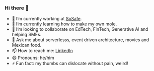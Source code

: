 ### Hi there 👋

- 🔭 I’m currently working at [SoSafe](https://sosafe-awareness.com/).
- 🌱 I’m currently learning how to make my own mole.
- 👯 I’m looking to collaborate on EdTech, FinTech, Generative AI and helping SMEs.
- 💬 Ask me about serverlesss, event driven architecture, movies and Mexican food.
- 📫 How to reach me: [LinkedIn](https://www.linkedin.com/in/jagonzalr/)
- 😄 Pronouns: he/him
- ⚡ Fun fact: my thumbs can dislocate without pain, weird!
